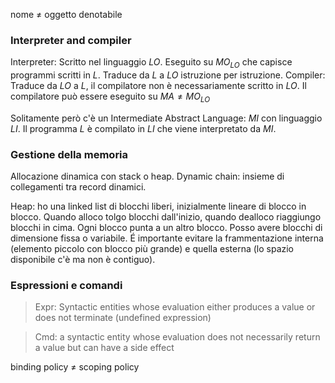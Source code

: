 nome $\ne$ oggetto denotabile
### Interpreter and compiler
Interpreter: Scritto nel linguaggio $LO.$ Eseguito su $MO_{LO}$ che capisce programmi scritti in $L$.
Traduce da $L$ a $LO$ istruzione per istruzione.
Compiler: Traduce da $LO$ a $L$, il compilatore non è necessariamente scritto in $LO$. Il compilatore può essere eseguito su $MA\ne MO_{LO}$

Solitamente però c'è un Intermediate Abstract Language: $MI$ con linguaggio $LI$. Il programma $L$ è compilato in $LI$ che viene interpretato da $MI$.

### Gestione della memoria
Allocazione dinamica con stack o heap.
Dynamic chain: insieme di collegamenti tra record dinamici.

Heap: ho una linked list di blocchi liberi, inizialmente lineare di blocco in blocco. Quando alloco tolgo blocchi dall'inizio, quando dealloco riaggiungo blocchi in cima. Ogni blocco punta a un altro blocco.
Posso avere blocchi di dimensione fissa o variabile. É importante evitare la frammentazione interna (elemento piccolo con blocco più grande) e quella esterna (lo spazio disponibile c'è ma non è contiguo).

### Espressioni e comandi
>Expr: Syntactic entities whose evaluation either produces a value or does not terminate (undefined expression)

>Cmd: a syntactic entity whose evaluation does not necessarily return a value but can have a side effect

binding policy $\ne$ scoping policy
